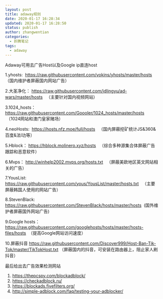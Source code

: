 ```yaml
---
layout: post
title: adaway规则
date: 2020-01-17 16:28:34
updated: 2020-01-17 16:28:50
status: publish
author: zhangwentian
categories: 
  - 折腾笔记
tags: 
  - adaway
---
```



Adaway可用去广告Host以及Google ip直连host

1.yhosts:  https://raw.githubusercontent.com/vokins/yhosts/master/hosts  
（国内维护者屏蔽国内网站广告）

2.大圣净化： https://raw.githubusercontent.com/jdlingyu/ad-wars/master/hosts  
（主要针对国内视频网站）

3.1024_hosts： https://raw.githubusercontent.com/Goooler/1024_hosts/master/hosts 
 （1024网站和澳门皇家赌场）

4.neoHosts:  https://hosts.nfz.moe/full/hosts  
（国内屏蔽挖矿统计JS&360&百度&法l功等）

5.Hblock： https://hblock.molinero.xyz/hosts  
（综合多种源集合体屏蔽广告跟踪和恶意软件）

6.Mvps： http://winhelp2002.mvps.org/hosts.txt  
（屏蔽美欧地区英文网站相关的广告）

7.YousList:  https://raw.githubusercontent.com/yous/YousList/master/hosts.txt  
（主要屏蔽韩国人使用的网站广告）

8.StevenBlack:  https://raw.githubusercontent.com/StevenBlack/hosts/master/hosts 
 (国外维护者屏蔽国外网站广告)

9.Google hosts： https://raw.githubusercontent.com/googlehosts/hosts/master/hosts-files/hosts 
 （提高Google网站访问速度）

10.屏蔽抖音
https://raw.githubusercontent.com/Discover999/Host-Ban-Tik-Tok/master/TikTokHost.txt 
（屏蔽国内的抖音，可安装在路由器上，阻止家人刷抖音）

最后给出去广告效果检测网站

1. https://thepcspy.com/blockadblock/ 
2. https://checkadblock.ru/ 
3. https://blockads.fivefilters.org/ 
4. http://simple-adblock.com/faq/testing-your-adblocker/ 